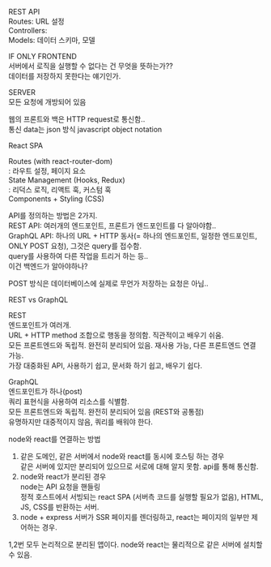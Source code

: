REST API<br/>
Routes: URL 설정<br/>
Controllers:<br/>
Models: 데이터 스키마, 모델<br/>

IF ONLY FRONTEND<br/>
서버에서 로직을 실행할 수 없다는 건 무엇을 뜻하는가??<br/>
데이터를 저장하지 못한다는 얘기인가.<br/>

SERVER<br/>
모든 요청에 개방되어 있음<br/>

웹의 프론트와 백은 HTTP request로 통신함..<br/>
통신 data는 json 방식 javascript object notation<br/>

React SPA<br/>

Routes (with react-router-dom)<br/>
: 라우트 설정, 페이지 요소<br>
State Management (Hooks, Redux)<br/>
: 리덕스 로직, 리액트 훅, 커스텀 훅<br>
Components + Styling (CSS)<br/>

API를 정의하는 방법은 2가지.<br/>
REST API: 여러개의 엔드포인트, 프론트가 엔드포인트를 다 알아야함..<br/>
GraphQL API: 하나의 URL + HTTP 동사(= 하나의 엔드포인트, 일정한 엔드포인트, ONLY POST 요청), 그것은 query를 접수함.<br/>
query를 사용하여 다른 작업을 트리거 하는 등..<br/>
이건 백엔드가 알아야하나?<br/>

POST 방식은 데이터베이스에 실제로 무언가 저장하는 요청은 아님..<br/>

REST vs GraphQL<br/>

REST<br/>
엔드포인트가 여러개.<br/>
URL + HTTP method 조합으로 행동을 정의함. 직관적이고 배우기 쉬움.<br/>
모든 프론트엔드와 독립적. 완전히 분리되어 있음. 재사용 가능, 다른 프론트엔드 연결 가능.<br/>
가장 대중화된 API, 사용하기 쉽고, 문서화 하기 쉽고, 배우기 쉽다.<br/>

GraphQL<br/>
엔드포인트가 하나(post)<br/>
쿼리 표현식을 사용하여 리소스를 식별함.<br/>
모든 프론트엔드와 독립적. 완전히 분리되어 있음 (REST와 공통점)<br/>
유명하지만 대중적이지 않음, 쿼리를 배워야 한다.<br/>

node와 react를 연결하는 방법<br/>

1. 같은 도메인, 같은 서버에서 node와 react를 동시에 호스팅 하는 경우<br/>
   같은 서버에 있지만 분리되어 있으므로 서로에 대해 알지 못함. api를 통해 통신함.<br/>
2. node와 react가 분리된 경우<br/>
   node는 API 요청을 핸들링<br/>
   정적 호스트에서 서빙되는 react SPA (서버측 코드를 실행할 필요가 없음), HTML, JS, CSS를 반환하는 서버.<br/>
3. node + express 서버가 SSR 페이지를 렌더링하고, react는 페이지의 일부만 제어하는 경우.<br/>

1,2번 모두 논리적으로 분리된 앱이다. node와 react는 물리적으로 같은 서버에 설치할 수 있음.
